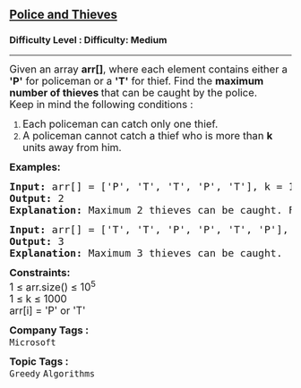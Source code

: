 <h2><a href="https://www.geeksforgeeks.org/problems/police-and-thieves--141631/1?_gl=1*b91ezj*_up*MQ..&gclid=CjwKCAiAhqCdBhB0EiwAH8M_GoC4dHdy1Y8GWzmsRI77twRorT41-V4Tcl_M0MJ9Slc_sILYztk6PRoCyegQAvD_BwE">Police and Thieves</a></h2><h3>Difficulty Level : Difficulty: Medium</h3><hr><div class="problems_problem_content__Xm_eO"><p><span style="font-size: 18px;">Given an array <strong>arr[]</strong>, where each element contains either a <strong>'P'</strong> for policeman or a <strong>'T'</strong> for thief. Find the <strong>maximum number of thieves </strong>that can be caught by the police.&nbsp;<br>Keep in mind the following conditions :</span></p>
<ol>
<li><span style="font-size: 18px;">Each policeman can catch only one thief.</span></li>
<li><span style="font-size: 18px;">A policeman cannot catch a thief who is more than <strong>k</strong> units away from him.</span></li>
</ol>
<p><strong><span style="font-size: 18px;">Examples:</span></strong></p>
<pre><span style="font-size: 18px;"><strong>Input: </strong>arr[] = ['P', 'T', 'T', 'P', 'T'], k = 1
<strong>Output:</strong> 2
<strong>Explanation:</strong> Maximum 2 thieves can be caught. First policeman catches first thief and second police man can catch either second or third thief.</span></pre>
<pre><span style="font-size: 18px;"><strong>Input: </strong>arr[] = ['T', 'T', 'P', 'P', 'T', 'P'], k = 2
<strong>Output:</strong> 3
<strong>Explanation: </strong>Maximum 3 thieves can be caught.</span></pre>
<p><span style="font-size: 18px;"><strong>Constraints:</strong><br>1 ≤ arr.size() ≤ 10<sup>5</sup><br>1 ≤ k ≤ 1000<br>arr[i] = 'P' or 'T'</span></p></div><p><span style=font-size:18px><strong>Company Tags : </strong><br><code>Microsoft</code>&nbsp;<br><p><span style=font-size:18px><strong>Topic Tags : </strong><br><code>Greedy</code>&nbsp;<code>Algorithms</code>&nbsp;